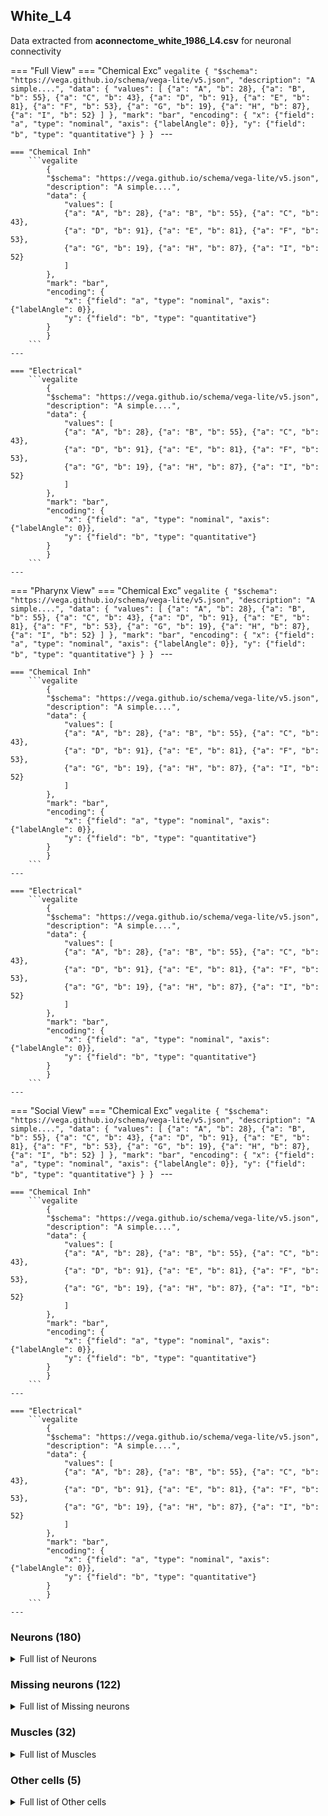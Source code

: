 ## White_L4
Data extracted from **aconnectome_white_1986_L4.csv** for neuronal connectivity

=== "Full View"
    === "Chemical Exc"
        ```vegalite
            {
            "$schema": "https://vega.github.io/schema/vega-lite/v5.json",
            "description": "A simple....",
            "data": {
                "values": [
                {"a": "A", "b": 28}, {"a": "B", "b": 55}, {"a": "C", "b": 43},
                {"a": "D", "b": 91}, {"a": "E", "b": 81}, {"a": "F", "b": 53},
                {"a": "G", "b": 19}, {"a": "H", "b": 87}, {"a": "I", "b": 52}
                ]
            },
            "mark": "bar",
            "encoding": {
                "x": {"field": "a", "type": "nominal", "axis": {"labelAngle": 0}},
                "y": {"field": "b", "type": "quantitative"}
            }
            }
        ```
    ---

    === "Chemical Inh"
        ```vegalite
            {
            "$schema": "https://vega.github.io/schema/vega-lite/v5.json",
            "description": "A simple....",
            "data": {
                "values": [
                {"a": "A", "b": 28}, {"a": "B", "b": 55}, {"a": "C", "b": 43},
                {"a": "D", "b": 91}, {"a": "E", "b": 81}, {"a": "F", "b": 53},
                {"a": "G", "b": 19}, {"a": "H", "b": 87}, {"a": "I", "b": 52}
                ]
            },
            "mark": "bar",
            "encoding": {
                "x": {"field": "a", "type": "nominal", "axis": {"labelAngle": 0}},
                "y": {"field": "b", "type": "quantitative"}
            }
            }
        ```
    ---

    === "Electrical"
        ```vegalite
            {
            "$schema": "https://vega.github.io/schema/vega-lite/v5.json",
            "description": "A simple....",
            "data": {
                "values": [
                {"a": "A", "b": 28}, {"a": "B", "b": 55}, {"a": "C", "b": 43},
                {"a": "D", "b": 91}, {"a": "E", "b": 81}, {"a": "F", "b": 53},
                {"a": "G", "b": 19}, {"a": "H", "b": 87}, {"a": "I", "b": 52}
                ]
            },
            "mark": "bar",
            "encoding": {
                "x": {"field": "a", "type": "nominal", "axis": {"labelAngle": 0}},
                "y": {"field": "b", "type": "quantitative"}
            }
            }
        ```
    ---

=== "Pharynx View"
    === "Chemical Exc"
        ```vegalite
            {
            "$schema": "https://vega.github.io/schema/vega-lite/v5.json",
            "description": "A simple....",
            "data": {
                "values": [
                {"a": "A", "b": 28}, {"a": "B", "b": 55}, {"a": "C", "b": 43},
                {"a": "D", "b": 91}, {"a": "E", "b": 81}, {"a": "F", "b": 53},
                {"a": "G", "b": 19}, {"a": "H", "b": 87}, {"a": "I", "b": 52}
                ]
            },
            "mark": "bar",
            "encoding": {
                "x": {"field": "a", "type": "nominal", "axis": {"labelAngle": 0}},
                "y": {"field": "b", "type": "quantitative"}
            }
            }
        ```
    ---

    === "Chemical Inh"
        ```vegalite
            {
            "$schema": "https://vega.github.io/schema/vega-lite/v5.json",
            "description": "A simple....",
            "data": {
                "values": [
                {"a": "A", "b": 28}, {"a": "B", "b": 55}, {"a": "C", "b": 43},
                {"a": "D", "b": 91}, {"a": "E", "b": 81}, {"a": "F", "b": 53},
                {"a": "G", "b": 19}, {"a": "H", "b": 87}, {"a": "I", "b": 52}
                ]
            },
            "mark": "bar",
            "encoding": {
                "x": {"field": "a", "type": "nominal", "axis": {"labelAngle": 0}},
                "y": {"field": "b", "type": "quantitative"}
            }
            }
        ```
    ---

    === "Electrical"
        ```vegalite
            {
            "$schema": "https://vega.github.io/schema/vega-lite/v5.json",
            "description": "A simple....",
            "data": {
                "values": [
                {"a": "A", "b": 28}, {"a": "B", "b": 55}, {"a": "C", "b": 43},
                {"a": "D", "b": 91}, {"a": "E", "b": 81}, {"a": "F", "b": 53},
                {"a": "G", "b": 19}, {"a": "H", "b": 87}, {"a": "I", "b": 52}
                ]
            },
            "mark": "bar",
            "encoding": {
                "x": {"field": "a", "type": "nominal", "axis": {"labelAngle": 0}},
                "y": {"field": "b", "type": "quantitative"}
            }
            }
        ```
    ---

=== "Social View"
    === "Chemical Exc"
        ```vegalite
            {
            "$schema": "https://vega.github.io/schema/vega-lite/v5.json",
            "description": "A simple....",
            "data": {
                "values": [
                {"a": "A", "b": 28}, {"a": "B", "b": 55}, {"a": "C", "b": 43},
                {"a": "D", "b": 91}, {"a": "E", "b": 81}, {"a": "F", "b": 53},
                {"a": "G", "b": 19}, {"a": "H", "b": 87}, {"a": "I", "b": 52}
                ]
            },
            "mark": "bar",
            "encoding": {
                "x": {"field": "a", "type": "nominal", "axis": {"labelAngle": 0}},
                "y": {"field": "b", "type": "quantitative"}
            }
            }
        ```
    ---

    === "Chemical Inh"
        ```vegalite
            {
            "$schema": "https://vega.github.io/schema/vega-lite/v5.json",
            "description": "A simple....",
            "data": {
                "values": [
                {"a": "A", "b": 28}, {"a": "B", "b": 55}, {"a": "C", "b": 43},
                {"a": "D", "b": 91}, {"a": "E", "b": 81}, {"a": "F", "b": 53},
                {"a": "G", "b": 19}, {"a": "H", "b": 87}, {"a": "I", "b": 52}
                ]
            },
            "mark": "bar",
            "encoding": {
                "x": {"field": "a", "type": "nominal", "axis": {"labelAngle": 0}},
                "y": {"field": "b", "type": "quantitative"}
            }
            }
        ```
    ---

    === "Electrical"
        ```vegalite
            {
            "$schema": "https://vega.github.io/schema/vega-lite/v5.json",
            "description": "A simple....",
            "data": {
                "values": [
                {"a": "A", "b": 28}, {"a": "B", "b": 55}, {"a": "C", "b": 43},
                {"a": "D", "b": 91}, {"a": "E", "b": 81}, {"a": "F", "b": 53},
                {"a": "G", "b": 19}, {"a": "H", "b": 87}, {"a": "I", "b": 52}
                ]
            },
            "mark": "bar",
            "encoding": {
                "x": {"field": "a", "type": "nominal", "axis": {"labelAngle": 0}},
                "y": {"field": "b", "type": "quantitative"}
            }
            }
        ```
    ---


### Neurons (180)
<details><summary>Full list of Neurons</summary>
<a href="https://www.wormatlas.org/neurons/Individual Neurons/ADAframeset.html">ADAL</a> | <a href="https://www.wormatlas.org/neurons/Individual Neurons/ADAframeset.html">ADAR</a> | <a href="https://www.wormatlas.org/neurons/Individual Neurons/ADEframeset.html">ADEL</a> | <a href="https://www.wormatlas.org/neurons/Individual Neurons/ADEframeset.html">ADER</a> | <a href="https://www.wormatlas.org/neurons/Individual Neurons/ADFframeset.html">ADFL</a> | <a href="https://www.wormatlas.org/neurons/Individual Neurons/ADFframeset.html">ADFR</a> | <a href="https://www.wormatlas.org/neurons/Individual Neurons/ADLframeset.html">ADLL</a> | <a href="https://www.wormatlas.org/neurons/Individual Neurons/ADLframeset.html">ADLR</a> | <a href="https://www.wormatlas.org/neurons/Individual Neurons/AFDframeset.html">AFDL</a> | <a href="https://www.wormatlas.org/neurons/Individual Neurons/AFDframeset.html">AFDR</a> | <a href="https://www.wormatlas.org/neurons/Individual Neurons/AIAframeset.html">AIAL</a> | <a href="https://www.wormatlas.org/neurons/Individual Neurons/AIAframeset.html">AIAR</a> | <a href="https://www.wormatlas.org/neurons/Individual Neurons/AIBframeset.html">AIBL</a> | <a href="https://www.wormatlas.org/neurons/Individual Neurons/AIBframeset.html">AIBR</a> | <a href="https://www.wormatlas.org/neurons/Individual Neurons/AIMframeset.html">AIML</a> | <a href="https://www.wormatlas.org/neurons/Individual Neurons/AIMframeset.html">AIMR</a> | <a href="https://www.wormatlas.org/neurons/Individual Neurons/AINframeset.html">AINL</a> | <a href="https://www.wormatlas.org/neurons/Individual Neurons/AINframeset.html">AINR</a> | <a href="https://www.wormatlas.org/neurons/Individual Neurons/AIYframeset.html">AIYL</a> | <a href="https://www.wormatlas.org/neurons/Individual Neurons/AIYframeset.html">AIYR</a> | <a href="https://www.wormatlas.org/neurons/Individual Neurons/AIZframeset.html">AIZL</a> | <a href="https://www.wormatlas.org/neurons/Individual Neurons/AIZframeset.html">AIZR</a> | <a href="https://www.wormatlas.org/neurons/Individual Neurons/ALAframeset.html">ALA</a> | <a href="https://www.wormatlas.org/neurons/Individual Neurons/ALMframeset.html">ALML</a> | <a href="https://www.wormatlas.org/neurons/Individual Neurons/ALMframeset.html">ALMR</a> | <a href="https://www.wormatlas.org/neurons/Individual Neurons/ALNframeset.html">ALNL</a> | <a href="https://www.wormatlas.org/neurons/Individual Neurons/ALNframeset.html">ALNR</a> | <a href="https://www.wormatlas.org/neurons/Individual Neurons/AQframeset.html">AQR</a> | <a href="https://www.wormatlas.org/neurons/Individual Neurons/ASEframeset.html">ASEL</a> | <a href="https://www.wormatlas.org/neurons/Individual Neurons/ASEframeset.html">ASER</a> | <a href="https://www.wormatlas.org/neurons/Individual Neurons/ASGframeset.html">ASGL</a> | <a href="https://www.wormatlas.org/neurons/Individual Neurons/ASGframeset.html">ASGR</a> | <a href="https://www.wormatlas.org/neurons/Individual Neurons/ASHframeset.html">ASHL</a> | <a href="https://www.wormatlas.org/neurons/Individual Neurons/ASHframeset.html">ASHR</a> | <a href="https://www.wormatlas.org/neurons/Individual Neurons/ASIframeset.html">ASIL</a> | <a href="https://www.wormatlas.org/neurons/Individual Neurons/ASIframeset.html">ASIR</a> | <a href="https://www.wormatlas.org/neurons/Individual Neurons/ASJframeset.html">ASJL</a> | <a href="https://www.wormatlas.org/neurons/Individual Neurons/ASJframeset.html">ASJR</a> | <a href="https://www.wormatlas.org/neurons/Individual Neurons/ASKframeset.html">ASKL</a> | <a href="https://www.wormatlas.org/neurons/Individual Neurons/ASKframeset.html">ASKR</a> | <a href="https://www.wormatlas.org/neurons/Individual Neurons/AUAframeset.html">AUAL</a> | <a href="https://www.wormatlas.org/neurons/Individual Neurons/AUAframeset.html">AUAR</a> | <a href="https://www.wormatlas.org/neurons/Individual Neurons/AVAframeset.html">AVAL</a> | <a href="https://www.wormatlas.org/neurons/Individual Neurons/AVAframeset.html">AVAR</a> | <a href="https://www.wormatlas.org/neurons/Individual Neurons/AVBframeset.html">AVBL</a> | <a href="https://www.wormatlas.org/neurons/Individual Neurons/AVBframeset.html">AVBR</a> | <a href="https://www.wormatlas.org/neurons/Individual Neurons/AVDframeset.html">AVDL</a> | <a href="https://www.wormatlas.org/neurons/Individual Neurons/AVDframeset.html">AVDR</a> | <a href="https://www.wormatlas.org/neurons/Individual Neurons/AVEframeset.html">AVEL</a> | <a href="https://www.wormatlas.org/neurons/Individual Neurons/AVEframeset.html">AVER</a> | <a href="https://www.wormatlas.org/neurons/Individual Neurons/AVFframeset.html">AVFL</a> | <a href="https://www.wormatlas.org/neurons/Individual Neurons/AVFframeset.html">AVFR</a> | <a href="https://www.wormatlas.org/neurons/Individual Neurons/AVHframeset.html">AVHL</a> | <a href="https://www.wormatlas.org/neurons/Individual Neurons/AVHframeset.html">AVHR</a> | <a href="https://www.wormatlas.org/neurons/Individual Neurons/AVJframeset.html">AVJL</a> | <a href="https://www.wormatlas.org/neurons/Individual Neurons/AVJframeset.html">AVJR</a> | <a href="https://www.wormatlas.org/neurons/Individual Neurons/AVKframeset.html">AVKL</a> | <a href="https://www.wormatlas.org/neurons/Individual Neurons/AVKframeset.html">AVKR</a> | <a href="https://www.wormatlas.org/neurons/Individual Neurons/AVframeset.html">AVL</a> | <a href="https://www.wormatlas.org/neurons/Individual Neurons/AVMframeset.html">AVM</a> | <a href="https://www.wormatlas.org/neurons/Individual Neurons/AWAframeset.html">AWAL</a> | <a href="https://www.wormatlas.org/neurons/Individual Neurons/AWAframeset.html">AWAR</a> | <a href="https://www.wormatlas.org/neurons/Individual Neurons/AWBframeset.html">AWBL</a> | <a href="https://www.wormatlas.org/neurons/Individual Neurons/AWBframeset.html">AWBR</a> | <a href="https://www.wormatlas.org/neurons/Individual Neurons/AWCframeset.html">AWCL</a> | <a href="https://www.wormatlas.org/neurons/Individual Neurons/AWCframeset.html">AWCR</a> | <a href="https://www.wormatlas.org/neurons/Individual Neurons/BAGframeset.html">BAGL</a> | <a href="https://www.wormatlas.org/neurons/Individual Neurons/BAGframeset.html">BAGR</a> | <a href="https://www.wormatlas.org/neurons/Individual Neurons/BDUframeset.html">BDUL</a> | <a href="https://www.wormatlas.org/neurons/Individual Neurons/BDUframeset.html">BDUR</a> | <a href="https://www.wormatlas.org/neurons/Individual Neurons/CANframeset.html">CANL</a> | <a href="https://www.wormatlas.org/neurons/Individual Neurons/CANframeset.html">CANR</a> | <a href="https://www.wormatlas.org/neurons/Individual Neurons/CEPDframeset.html">CEPDL</a> | <a href="https://www.wormatlas.org/neurons/Individual Neurons/CEPDframeset.html">CEPDR</a> | <a href="https://www.wormatlas.org/neurons/Individual Neurons/CEPVframeset.html">CEPVL</a> | <a href="https://www.wormatlas.org/neurons/Individual Neurons/CEPVframeset.html">CEPVR</a> | <a href="https://www.wormatlas.org/neurons/Individual Neurons/DVAframeset.html">DVA</a> | <a href="https://www.wormatlas.org/neurons/Individual Neurons/DVCframeset.html">DVC</a> | <a href="https://www.wormatlas.org/neurons/Individual Neurons/FLPframeset.html">FLPL</a> | <a href="https://www.wormatlas.org/neurons/Individual Neurons/FLPframeset.html">FLPR</a> | <a href="https://www.wormatlas.org/neurons/Individual Neurons/IL1Dframeset.html">IL1DL</a> | <a href="https://www.wormatlas.org/neurons/Individual Neurons/IL1Dframeset.html">IL1DR</a> | <a href="https://www.wormatlas.org/neurons/Individual Neurons/IL1frameset.html">IL1L</a> | <a href="https://www.wormatlas.org/neurons/Individual Neurons/IL1frameset.html">IL1R</a> | <a href="https://www.wormatlas.org/neurons/Individual Neurons/IL1Vframeset.html">IL1VL</a> | <a href="https://www.wormatlas.org/neurons/Individual Neurons/IL1Vframeset.html">IL1VR</a> | <a href="https://www.wormatlas.org/neurons/Individual Neurons/IL2Dframeset.html">IL2DL</a> | <a href="https://www.wormatlas.org/neurons/Individual Neurons/IL2Dframeset.html">IL2DR</a> | <a href="https://www.wormatlas.org/neurons/Individual Neurons/IL2frameset.html">IL2L</a> | <a href="https://www.wormatlas.org/neurons/Individual Neurons/IL2frameset.html">IL2R</a> | <a href="https://www.wormatlas.org/neurons/Individual Neurons/IL2Vframeset.html">IL2VL</a> | <a href="https://www.wormatlas.org/neurons/Individual Neurons/IL2Vframeset.html">IL2VR</a> | <a href="https://www.wormatlas.org/neurons/Individual Neurons/OLLframeset.html">OLLL</a> | <a href="https://www.wormatlas.org/neurons/Individual Neurons/OLLframeset.html">OLLR</a> | <a href="https://www.wormatlas.org/neurons/Individual Neurons/OLQDframeset.html">OLQDL</a> | <a href="https://www.wormatlas.org/neurons/Individual Neurons/OLQDframeset.html">OLQDR</a> | <a href="https://www.wormatlas.org/neurons/Individual Neurons/OLQVframeset.html">OLQVL</a> | <a href="https://www.wormatlas.org/neurons/Individual Neurons/OLQVframeset.html">OLQVR</a> | <a href="https://www.wormatlas.org/neurons/Individual Neurons/PLNframeset.html">PLNL</a> | <a href="https://www.wormatlas.org/neurons/Individual Neurons/PLNframeset.html">PLNR</a> | <a href="https://www.wormatlas.org/neurons/Individual Neurons/PVCframeset.html">PVCL</a> | <a href="https://www.wormatlas.org/neurons/Individual Neurons/PVCframeset.html">PVCR</a> | <a href="https://www.wormatlas.org/neurons/Individual Neurons/PVNframeset.html">PVNL</a> | <a href="https://www.wormatlas.org/neurons/Individual Neurons/PVNframeset.html">PVNR</a> | <a href="https://www.wormatlas.org/neurons/Individual Neurons/PVPframeset.html">PVPL</a> | <a href="https://www.wormatlas.org/neurons/Individual Neurons/PVPframeset.html">PVPR</a> | <a href="https://www.wormatlas.org/neurons/Individual Neurons/PVQframeset.html">PVQL</a> | <a href="https://www.wormatlas.org/neurons/Individual Neurons/PVQframeset.html">PVQR</a> | <a href="https://www.wormatlas.org/neurons/Individual Neurons/PVframeset.html">PVR</a> | <a href="https://www.wormatlas.org/neurons/Individual Neurons/PVTframeset.html">PVT</a> | <a href="https://www.wormatlas.org/neurons/Individual Neurons/RIAframeset.html">RIAL</a> | <a href="https://www.wormatlas.org/neurons/Individual Neurons/RIAframeset.html">RIAR</a> | <a href="https://www.wormatlas.org/neurons/Individual Neurons/RIBframeset.html">RIBL</a> | <a href="https://www.wormatlas.org/neurons/Individual Neurons/RIBframeset.html">RIBR</a> | <a href="https://www.wormatlas.org/neurons/Individual Neurons/RICframeset.html">RICL</a> | <a href="https://www.wormatlas.org/neurons/Individual Neurons/RICframeset.html">RICR</a> | <a href="https://www.wormatlas.org/neurons/Individual Neurons/RIDframeset.html">RID</a> | <a href="https://www.wormatlas.org/neurons/Individual Neurons/RIFframeset.html">RIFL</a> | <a href="https://www.wormatlas.org/neurons/Individual Neurons/RIFframeset.html">RIFR</a> | <a href="https://www.wormatlas.org/neurons/Individual Neurons/RIGframeset.html">RIGL</a> | <a href="https://www.wormatlas.org/neurons/Individual Neurons/RIGframeset.html">RIGR</a> | <a href="https://www.wormatlas.org/neurons/Individual Neurons/RIHframeset.html">RIH</a> | <a href="https://www.wormatlas.org/neurons/Individual Neurons/RIMframeset.html">RIML</a> | <a href="https://www.wormatlas.org/neurons/Individual Neurons/RIMframeset.html">RIMR</a> | <a href="https://www.wormatlas.org/neurons/Individual Neurons/RIPframeset.html">RIPL</a> | <a href="https://www.wormatlas.org/neurons/Individual Neurons/RIPframeset.html">RIPR</a> | <a href="https://www.wormatlas.org/neurons/Individual Neurons/RIframeset.html">RIR</a> | <a href="https://www.wormatlas.org/neurons/Individual Neurons/RISframeset.html">RIS</a> | <a href="https://www.wormatlas.org/neurons/Individual Neurons/RIVframeset.html">RIVL</a> | <a href="https://www.wormatlas.org/neurons/Individual Neurons/RIVframeset.html">RIVR</a> | <a href="https://www.wormatlas.org/neurons/Individual Neurons/RMDDframeset.html">RMDDL</a> | <a href="https://www.wormatlas.org/neurons/Individual Neurons/RMDDframeset.html">RMDDR</a> | <a href="https://www.wormatlas.org/neurons/Individual Neurons/RMDframeset.html">RMDL</a> | <a href="https://www.wormatlas.org/neurons/Individual Neurons/RMDframeset.html">RMDR</a> | <a href="https://www.wormatlas.org/neurons/Individual Neurons/RMDVframeset.html">RMDVL</a> | <a href="https://www.wormatlas.org/neurons/Individual Neurons/RMDVframeset.html">RMDVR</a> | <a href="https://www.wormatlas.org/neurons/Individual Neurons/RMEframeset.html">RMED</a> | <a href="https://www.wormatlas.org/neurons/Individual Neurons/RMEframeset.html">RMEL</a> | <a href="https://www.wormatlas.org/neurons/Individual Neurons/RMEframeset.html">RMER</a> | <a href="https://www.wormatlas.org/neurons/Individual Neurons/RMEframeset.html">RMEV</a> | <a href="https://www.wormatlas.org/neurons/Individual Neurons/RMFframeset.html">RMFL</a> | <a href="https://www.wormatlas.org/neurons/Individual Neurons/RMFframeset.html">RMFR</a> | <a href="https://www.wormatlas.org/neurons/Individual Neurons/RMGframeset.html">RMGL</a> | <a href="https://www.wormatlas.org/neurons/Individual Neurons/RMGframeset.html">RMGR</a> | <a href="https://www.wormatlas.org/neurons/Individual Neurons/RMHframeset.html">RMHL</a> | <a href="https://www.wormatlas.org/neurons/Individual Neurons/RMHframeset.html">RMHR</a> | <a href="https://www.wormatlas.org/neurons/Individual Neurons/SAADframeset.html">SAADL</a> | <a href="https://www.wormatlas.org/neurons/Individual Neurons/SAADframeset.html">SAADR</a> | <a href="https://www.wormatlas.org/neurons/Individual Neurons/SAAVframeset.html">SAAVL</a> | <a href="https://www.wormatlas.org/neurons/Individual Neurons/SAAVframeset.html">SAAVR</a> | <a href="https://www.wormatlas.org/neurons/Individual Neurons/SDQframeset.html">SDQL</a> | <a href="https://www.wormatlas.org/neurons/Individual Neurons/SDQframeset.html">SDQR</a> | <a href="https://www.wormatlas.org/neurons/Individual Neurons/SIADframeset.html">SIADL</a> | <a href="https://www.wormatlas.org/neurons/Individual Neurons/SIADframeset.html">SIADR</a> | <a href="https://www.wormatlas.org/neurons/Individual Neurons/SIAVframeset.html">SIAVL</a> | <a href="https://www.wormatlas.org/neurons/Individual Neurons/SIAVframeset.html">SIAVR</a> | <a href="https://www.wormatlas.org/neurons/Individual Neurons/SIBDframeset.html">SIBDL</a> | <a href="https://www.wormatlas.org/neurons/Individual Neurons/SIBDframeset.html">SIBDR</a> | <a href="https://www.wormatlas.org/neurons/Individual Neurons/SIBVframeset.html">SIBVL</a> | <a href="https://www.wormatlas.org/neurons/Individual Neurons/SIBVframeset.html">SIBVR</a> | <a href="https://www.wormatlas.org/neurons/Individual Neurons/SMBDframeset.html">SMBDL</a> | <a href="https://www.wormatlas.org/neurons/Individual Neurons/SMBDframeset.html">SMBDR</a> | <a href="https://www.wormatlas.org/neurons/Individual Neurons/SMBVframeset.html">SMBVL</a> | <a href="https://www.wormatlas.org/neurons/Individual Neurons/SMBVframeset.html">SMBVR</a> | <a href="https://www.wormatlas.org/neurons/Individual Neurons/SMDDframeset.html">SMDDL</a> | <a href="https://www.wormatlas.org/neurons/Individual Neurons/SMDDframeset.html">SMDDR</a> | <a href="https://www.wormatlas.org/neurons/Individual Neurons/SMDVframeset.html">SMDVL</a> | <a href="https://www.wormatlas.org/neurons/Individual Neurons/SMDVframeset.html">SMDVR</a> | <a href="https://www.wormatlas.org/neurons/Individual Neurons/URADframeset.html">URADL</a> | <a href="https://www.wormatlas.org/neurons/Individual Neurons/URADframeset.html">URADR</a> | <a href="https://www.wormatlas.org/neurons/Individual Neurons/URAVframeset.html">URAVL</a> | <a href="https://www.wormatlas.org/neurons/Individual Neurons/URAVframeset.html">URAVR</a> | <a href="https://www.wormatlas.org/neurons/Individual Neurons/URBframeset.html">URBL</a> | <a href="https://www.wormatlas.org/neurons/Individual Neurons/URBframeset.html">URBR</a> | <a href="https://www.wormatlas.org/neurons/Individual Neurons/URXframeset.html">URXL</a> | <a href="https://www.wormatlas.org/neurons/Individual Neurons/URXframeset.html">URXR</a> | <a href="https://www.wormatlas.org/neurons/Individual Neurons/URYDframeset.html">URYDL</a> | <a href="https://www.wormatlas.org/neurons/Individual Neurons/URYDframeset.html">URYDR</a> | <a href="https://www.wormatlas.org/neurons/Individual Neurons/URYVframeset.html">URYVL</a> | <a href="https://www.wormatlas.org/neurons/Individual Neurons/URYVframeset.html">URYVR</a>
</details>

### Missing neurons (122)
<details><summary>Full list of Missing neurons</summary>
<a href="https://www.wormatlas.org/neurons/Individual Neurons/ASframeset.html">AS1</a> | <a href="https://www.wormatlas.org/neurons/Individual Neurons/ASframeset.html">AS10</a> | <a href="https://www.wormatlas.org/neurons/Individual Neurons/ASframeset.html">AS11</a> | <a href="https://www.wormatlas.org/neurons/Individual Neurons/ASframeset.html">AS2</a> | <a href="https://www.wormatlas.org/neurons/Individual Neurons/ASframeset.html">AS3</a> | <a href="https://www.wormatlas.org/neurons/Individual Neurons/ASframeset.html">AS4</a> | <a href="https://www.wormatlas.org/neurons/Individual Neurons/ASframeset.html">AS5</a> | <a href="https://www.wormatlas.org/neurons/Individual Neurons/ASframeset.html">AS6</a> | <a href="https://www.wormatlas.org/neurons/Individual Neurons/ASframeset.html">AS7</a> | <a href="https://www.wormatlas.org/neurons/Individual Neurons/ASframeset.html">AS8</a> | <a href="https://www.wormatlas.org/neurons/Individual Neurons/ASframeset.html">AS9</a> | <a href="https://www.wormatlas.org/neurons/Individual Neurons/AVGframeset.html">AVG</a> | <a href="https://www.wormatlas.org/neurons/Individual Neurons/DAframeset.html">DA1</a> | <a href="https://www.wormatlas.org/neurons/Individual Neurons/DAframeset.html">DA2</a> | <a href="https://www.wormatlas.org/neurons/Individual Neurons/DAframeset.html">DA3</a> | <a href="https://www.wormatlas.org/neurons/Individual Neurons/DAframeset.html">DA4</a> | <a href="https://www.wormatlas.org/neurons/Individual Neurons/DAframeset.html">DA5</a> | <a href="https://www.wormatlas.org/neurons/Individual Neurons/DAframeset.html">DA6</a> | <a href="https://www.wormatlas.org/neurons/Individual Neurons/DAframeset.html">DA7</a> | <a href="https://www.wormatlas.org/neurons/Individual Neurons/DAframeset.html">DA8</a> | <a href="https://www.wormatlas.org/neurons/Individual Neurons/DAframeset.html">DA9</a> | <a href="https://www.wormatlas.org/neurons/Individual Neurons/DBframeset.html">DB1</a> | <a href="https://www.wormatlas.org/neurons/Individual Neurons/DBframeset.html">DB2</a> | <a href="https://www.wormatlas.org/neurons/Individual Neurons/DBframeset.html">DB3</a> | <a href="https://www.wormatlas.org/neurons/Individual Neurons/DBframeset.html">DB4</a> | <a href="https://www.wormatlas.org/neurons/Individual Neurons/DBframeset.html">DB5</a> | <a href="https://www.wormatlas.org/neurons/Individual Neurons/DBframeset.html">DB6</a> | <a href="https://www.wormatlas.org/neurons/Individual Neurons/DBframeset.html">DB7</a> | <a href="https://www.wormatlas.org/neurons/Individual Neurons/DDframeset.html">DD1</a> | <a href="https://www.wormatlas.org/neurons/Individual Neurons/DDframeset.html">DD2</a> | <a href="https://www.wormatlas.org/neurons/Individual Neurons/DDframeset.html">DD3</a> | <a href="https://www.wormatlas.org/neurons/Individual Neurons/DDframeset.html">DD4</a> | <a href="https://www.wormatlas.org/neurons/Individual Neurons/DDframeset.html">DD5</a> | <a href="https://www.wormatlas.org/neurons/Individual Neurons/DDframeset.html">DD6</a> | <a href="https://www.wormatlas.org/neurons/Individual Neurons/DVBframeset.html">DVB</a> | <a href="https://www.wormatlas.org/neurons/Individual Neurons/HSNframeset.html">HSNL</a> | <a href="https://www.wormatlas.org/neurons/Individual Neurons/HSNframeset.html">HSNR</a> | <a href="https://www.wormatlas.org/neurons/Individual Neurons/I1frameset.html">I1L</a> | <a href="https://www.wormatlas.org/neurons/Individual Neurons/I1frameset.html">I1R</a> | <a href="https://www.wormatlas.org/neurons/Individual Neurons/I2frameset.html">I2L</a> | <a href="https://www.wormatlas.org/neurons/Individual Neurons/I2frameset.html">I2R</a> | <a href="https://www.wormatlas.org/neurons/Individual Neurons/Iframeset.html">I3</a> | <a href="https://www.wormatlas.org/neurons/Individual Neurons/Iframeset.html">I4</a> | <a href="https://www.wormatlas.org/neurons/Individual Neurons/Iframeset.html">I5</a> | <a href="https://www.wormatlas.org/neurons/Individual Neurons/Iframeset.html">I6</a> | <a href="https://www.wormatlas.org/neurons/Individual Neurons/LUAframeset.html">LUAL</a> | <a href="https://www.wormatlas.org/neurons/Individual Neurons/LUAframeset.html">LUAR</a> | <a href="https://www.wormatlas.org/neurons/Individual Neurons/Mframeset.html">M1</a> | <a href="https://www.wormatlas.org/neurons/Individual Neurons/M2frameset.html">M2L</a> | <a href="https://www.wormatlas.org/neurons/Individual Neurons/M2frameset.html">M2R</a> | <a href="https://www.wormatlas.org/neurons/Individual Neurons/M3frameset.html">M3L</a> | <a href="https://www.wormatlas.org/neurons/Individual Neurons/M3frameset.html">M3R</a> | <a href="https://www.wormatlas.org/neurons/Individual Neurons/Mframeset.html">M4</a> | <a href="https://www.wormatlas.org/neurons/Individual Neurons/Mframeset.html">M5</a> | <a href="https://www.wormatlas.org/neurons/Individual Neurons/MCframeset.html">MCL</a> | <a href="https://www.wormatlas.org/neurons/Individual Neurons/MCframeset.html">MCR</a> | <a href="https://www.wormatlas.org/neurons/Individual Neurons/MIframeset.html">MI</a> | <a href="https://www.wormatlas.org/neurons/Individual Neurons/NSMframeset.html">NSML</a> | <a href="https://www.wormatlas.org/neurons/Individual Neurons/NSMframeset.html">NSMR</a> | <a href="https://www.wormatlas.org/neurons/Individual Neurons/PDAframeset.html">PDA</a> | <a href="https://www.wormatlas.org/neurons/Individual Neurons/PDBframeset.html">PDB</a> | <a href="https://www.wormatlas.org/neurons/Individual Neurons/PDEframeset.html">PDEL</a> | <a href="https://www.wormatlas.org/neurons/Individual Neurons/PDEframeset.html">PDER</a> | <a href="https://www.wormatlas.org/neurons/Individual Neurons/PHAframeset.html">PHAL</a> | <a href="https://www.wormatlas.org/neurons/Individual Neurons/PHAframeset.html">PHAR</a> | <a href="https://www.wormatlas.org/neurons/Individual Neurons/PHBframeset.html">PHBL</a> | <a href="https://www.wormatlas.org/neurons/Individual Neurons/PHBframeset.html">PHBR</a> | <a href="https://www.wormatlas.org/neurons/Individual Neurons/PHCframeset.html">PHCL</a> | <a href="https://www.wormatlas.org/neurons/Individual Neurons/PHCframeset.html">PHCR</a> | <a href="https://www.wormatlas.org/neurons/Individual Neurons/PLMframeset.html">PLML</a> | <a href="https://www.wormatlas.org/neurons/Individual Neurons/PLMframeset.html">PLMR</a> | <a href="https://www.wormatlas.org/neurons/Individual Neurons/PQframeset.html">PQR</a> | <a href="https://www.wormatlas.org/neurons/Individual Neurons/PVDframeset.html">PVDL</a> | <a href="https://www.wormatlas.org/neurons/Individual Neurons/PVDframeset.html">PVDR</a> | <a href="https://www.wormatlas.org/neurons/Individual Neurons/PVMframeset.html">PVM</a> | <a href="https://www.wormatlas.org/neurons/Individual Neurons/PVWframeset.html">PVWL</a> | <a href="https://www.wormatlas.org/neurons/Individual Neurons/PVWframeset.html">PVWR</a> | <a href="https://www.wormatlas.org/neurons/Individual Neurons/SABDframeset.html">SABD</a> | <a href="https://www.wormatlas.org/neurons/Individual Neurons/SABVframeset.html">SABVL</a> | <a href="https://www.wormatlas.org/neurons/Individual Neurons/SABVframeset.html">SABVR</a> | <a href="https://www.wormatlas.org/neurons/Individual Neurons/VAframeset.html">VA1</a> | <a href="https://www.wormatlas.org/neurons/Individual Neurons/VAframeset.html">VA10</a> | <a href="https://www.wormatlas.org/neurons/Individual Neurons/VAframeset.html">VA11</a> | <a href="https://www.wormatlas.org/neurons/Individual Neurons/VAframeset.html">VA12</a> | <a href="https://www.wormatlas.org/neurons/Individual Neurons/VAframeset.html">VA2</a> | <a href="https://www.wormatlas.org/neurons/Individual Neurons/VAframeset.html">VA3</a> | <a href="https://www.wormatlas.org/neurons/Individual Neurons/VAframeset.html">VA4</a> | <a href="https://www.wormatlas.org/neurons/Individual Neurons/VAframeset.html">VA5</a> | <a href="https://www.wormatlas.org/neurons/Individual Neurons/VAframeset.html">VA6</a> | <a href="https://www.wormatlas.org/neurons/Individual Neurons/VAframeset.html">VA7</a> | <a href="https://www.wormatlas.org/neurons/Individual Neurons/VAframeset.html">VA8</a> | <a href="https://www.wormatlas.org/neurons/Individual Neurons/VAframeset.html">VA9</a> | <a href="https://www.wormatlas.org/neurons/Individual Neurons/VBframeset.html">VB1</a> | <a href="https://www.wormatlas.org/neurons/Individual Neurons/VBframeset.html">VB10</a> | <a href="https://www.wormatlas.org/neurons/Individual Neurons/VBframeset.html">VB11</a> | <a href="https://www.wormatlas.org/neurons/Individual Neurons/VBframeset.html">VB2</a> | <a href="https://www.wormatlas.org/neurons/Individual Neurons/VBframeset.html">VB3</a> | <a href="https://www.wormatlas.org/neurons/Individual Neurons/VBframeset.html">VB4</a> | <a href="https://www.wormatlas.org/neurons/Individual Neurons/VBframeset.html">VB5</a> | <a href="https://www.wormatlas.org/neurons/Individual Neurons/VBframeset.html">VB6</a> | <a href="https://www.wormatlas.org/neurons/Individual Neurons/VBframeset.html">VB7</a> | <a href="https://www.wormatlas.org/neurons/Individual Neurons/VBframeset.html">VB8</a> | <a href="https://www.wormatlas.org/neurons/Individual Neurons/VBframeset.html">VB9</a> | <a href="https://www.wormatlas.org/neurons/Individual Neurons/VCframeset.html">VC1</a> | <a href="https://www.wormatlas.org/neurons/Individual Neurons/VCframeset.html">VC2</a> | <a href="https://www.wormatlas.org/neurons/Individual Neurons/VCframeset.html">VC3</a> | <a href="https://www.wormatlas.org/neurons/Individual Neurons/VCframeset.html">VC4</a> | <a href="https://www.wormatlas.org/neurons/Individual Neurons/VCframeset.html">VC5</a> | <a href="https://www.wormatlas.org/neurons/Individual Neurons/VCframeset.html">VC6</a> | <a href="https://www.wormatlas.org/neurons/Individual Neurons/VDframeset.html">VD1</a> | <a href="https://www.wormatlas.org/neurons/Individual Neurons/VDframeset.html">VD10</a> | <a href="https://www.wormatlas.org/neurons/Individual Neurons/VDframeset.html">VD11</a> | <a href="https://www.wormatlas.org/neurons/Individual Neurons/VDframeset.html">VD12</a> | <a href="https://www.wormatlas.org/neurons/Individual Neurons/VDframeset.html">VD13</a> | <a href="https://www.wormatlas.org/neurons/Individual Neurons/VDframeset.html">VD2</a> | <a href="https://www.wormatlas.org/neurons/Individual Neurons/VDframeset.html">VD3</a> | <a href="https://www.wormatlas.org/neurons/Individual Neurons/VDframeset.html">VD4</a> | <a href="https://www.wormatlas.org/neurons/Individual Neurons/VDframeset.html">VD5</a> | <a href="https://www.wormatlas.org/neurons/Individual Neurons/VDframeset.html">VD6</a> | <a href="https://www.wormatlas.org/neurons/Individual Neurons/VDframeset.html">VD7</a> | <a href="https://www.wormatlas.org/neurons/Individual Neurons/VDframeset.html">VD8</a> | <a href="https://www.wormatlas.org/neurons/Individual Neurons/VDframeset.html">VD9</a>
</details>

### Muscles (32)
<details><summary>Full list of Muscles</summary>
<a href="https://www.wormatlas.org/neurons/Individual Neurons/MDLframeset.html">MDL01</a> | <a href="https://www.wormatlas.org/neurons/Individual Neurons/MDLframeset.html">MDL02</a> | <a href="https://www.wormatlas.org/neurons/Individual Neurons/MDLframeset.html">MDL03</a> | <a href="https://www.wormatlas.org/neurons/Individual Neurons/MDLframeset.html">MDL04</a> | <a href="https://www.wormatlas.org/neurons/Individual Neurons/MDLframeset.html">MDL05</a> | <a href="https://www.wormatlas.org/neurons/Individual Neurons/MDLframeset.html">MDL06</a> | <a href="https://www.wormatlas.org/neurons/Individual Neurons/MDLframeset.html">MDL07</a> | <a href="https://www.wormatlas.org/neurons/Individual Neurons/MDLframeset.html">MDL08</a> | <a href="https://www.wormatlas.org/neurons/Individual Neurons/MDRframeset.html">MDR01</a> | <a href="https://www.wormatlas.org/neurons/Individual Neurons/MDRframeset.html">MDR02</a> | <a href="https://www.wormatlas.org/neurons/Individual Neurons/MDRframeset.html">MDR03</a> | <a href="https://www.wormatlas.org/neurons/Individual Neurons/MDRframeset.html">MDR04</a> | <a href="https://www.wormatlas.org/neurons/Individual Neurons/MDRframeset.html">MDR05</a> | <a href="https://www.wormatlas.org/neurons/Individual Neurons/MDRframeset.html">MDR06</a> | <a href="https://www.wormatlas.org/neurons/Individual Neurons/MDRframeset.html">MDR07</a> | <a href="https://www.wormatlas.org/neurons/Individual Neurons/MDRframeset.html">MDR08</a> | <a href="https://www.wormatlas.org/neurons/Individual Neurons/MVLframeset.html">MVL01</a> | <a href="https://www.wormatlas.org/neurons/Individual Neurons/MVLframeset.html">MVL02</a> | <a href="https://www.wormatlas.org/neurons/Individual Neurons/MVLframeset.html">MVL03</a> | <a href="https://www.wormatlas.org/neurons/Individual Neurons/MVLframeset.html">MVL04</a> | <a href="https://www.wormatlas.org/neurons/Individual Neurons/MVLframeset.html">MVL05</a> | <a href="https://www.wormatlas.org/neurons/Individual Neurons/MVLframeset.html">MVL06</a> | <a href="https://www.wormatlas.org/neurons/Individual Neurons/MVLframeset.html">MVL07</a> | <a href="https://www.wormatlas.org/neurons/Individual Neurons/MVLframeset.html">MVL08</a> | <a href="https://www.wormatlas.org/neurons/Individual Neurons/MVRframeset.html">MVR01</a> | <a href="https://www.wormatlas.org/neurons/Individual Neurons/MVRframeset.html">MVR02</a> | <a href="https://www.wormatlas.org/neurons/Individual Neurons/MVRframeset.html">MVR03</a> | <a href="https://www.wormatlas.org/neurons/Individual Neurons/MVRframeset.html">MVR04</a> | <a href="https://www.wormatlas.org/neurons/Individual Neurons/MVRframeset.html">MVR05</a> | <a href="https://www.wormatlas.org/neurons/Individual Neurons/MVRframeset.html">MVR06</a> | <a href="https://www.wormatlas.org/neurons/Individual Neurons/MVRframeset.html">MVR07</a> | <a href="https://www.wormatlas.org/neurons/Individual Neurons/MVRframeset.html">MVR08</a>
</details>

### Other cells (5)
<details><summary>Full list of Other cells</summary>
<a href="https://www.wormatlas.org/neurons/Individual Neurons/CEPshVframeset.html">CEPshVL</a> | <a href="https://www.wormatlas.org/neurons/Individual Neurons/CEPshVframeset.html">CEPshVR</a> | <a href="https://www.wormatlas.org/neurons/Individual Neurons/GLRframeset.html">GLRR</a> | <a href="https://www.wormatlas.org/neurons/Individual Neurons/GLRVframeset.html">GLRVL</a> | <a href="https://www.wormatlas.org/neurons/Individual Neurons/GLRVframeset.html">GLRVR</a>
</details>
